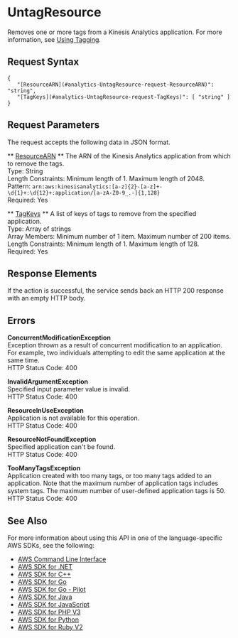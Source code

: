 # UntagResource<a name="API_UntagResource"></a>

Removes one or more tags from a Kinesis Analytics application\. For more information, see [Using Tagging](https://docs.aws.amazon.com/kinesisanalytics/latest/dev/how-tagging.html)\.

## Request Syntax<a name="API_UntagResource_RequestSyntax"></a>

```
{
   "[ResourceARN](#analytics-UntagResource-request-ResourceARN)": "string",
   "[TagKeys](#analytics-UntagResource-request-TagKeys)": [ "string" ]
}
```

## Request Parameters<a name="API_UntagResource_RequestParameters"></a>

The request accepts the following data in JSON format\.

 ** [ResourceARN](#API_UntagResource_RequestSyntax) **   <a name="analytics-UntagResource-request-ResourceARN"></a>
The ARN of the Kinesis Analytics application from which to remove the tags\.  
Type: String  
Length Constraints: Minimum length of 1\. Maximum length of 2048\.  
Pattern: `arn:aws:kinesisanalytics:[a-z]{2}-[a-z]+-\d{1}+:\d{12}+:application/[a-zA-Z0-9_.-]{1,128}`   
Required: Yes

 ** [TagKeys](#API_UntagResource_RequestSyntax) **   <a name="analytics-UntagResource-request-TagKeys"></a>
A list of keys of tags to remove from the specified application\.  
Type: Array of strings  
Array Members: Minimum number of 1 item\. Maximum number of 200 items\.  
Length Constraints: Minimum length of 1\. Maximum length of 128\.  
Required: Yes

## Response Elements<a name="API_UntagResource_ResponseElements"></a>

If the action is successful, the service sends back an HTTP 200 response with an empty HTTP body\.

## Errors<a name="API_UntagResource_Errors"></a>

 **ConcurrentModificationException**   
Exception thrown as a result of concurrent modification to an application\. For example, two individuals attempting to edit the same application at the same time\.  
HTTP Status Code: 400

 **InvalidArgumentException**   
Specified input parameter value is invalid\.  
HTTP Status Code: 400

 **ResourceInUseException**   
Application is not available for this operation\.  
HTTP Status Code: 400

 **ResourceNotFoundException**   
Specified application can't be found\.  
HTTP Status Code: 400

 **TooManyTagsException**   
Application created with too many tags, or too many tags added to an application\. Note that the maximum number of application tags includes system tags\. The maximum number of user\-defined application tags is 50\.  
HTTP Status Code: 400

## See Also<a name="API_UntagResource_SeeAlso"></a>

For more information about using this API in one of the language\-specific AWS SDKs, see the following:
+  [AWS Command Line Interface](https://docs.aws.amazon.com/goto/aws-cli/kinesisanalytics-2015-08-14/UntagResource) 
+  [AWS SDK for \.NET](https://docs.aws.amazon.com/goto/DotNetSDKV3/kinesisanalytics-2015-08-14/UntagResource) 
+  [AWS SDK for C\+\+](https://docs.aws.amazon.com/goto/SdkForCpp/kinesisanalytics-2015-08-14/UntagResource) 
+  [AWS SDK for Go](https://docs.aws.amazon.com/goto/SdkForGoV1/kinesisanalytics-2015-08-14/UntagResource) 
+  [AWS SDK for Go \- Pilot](https://docs.aws.amazon.com/goto/SdkForGoPilot/kinesisanalytics-2015-08-14/UntagResource) 
+  [AWS SDK for Java](https://docs.aws.amazon.com/goto/SdkForJava/kinesisanalytics-2015-08-14/UntagResource) 
+  [AWS SDK for JavaScript](https://docs.aws.amazon.com/goto/AWSJavaScriptSDK/kinesisanalytics-2015-08-14/UntagResource) 
+  [AWS SDK for PHP V3](https://docs.aws.amazon.com/goto/SdkForPHPV3/kinesisanalytics-2015-08-14/UntagResource) 
+  [AWS SDK for Python](https://docs.aws.amazon.com/goto/boto3/kinesisanalytics-2015-08-14/UntagResource) 
+  [AWS SDK for Ruby V2](https://docs.aws.amazon.com/goto/SdkForRubyV2/kinesisanalytics-2015-08-14/UntagResource) 